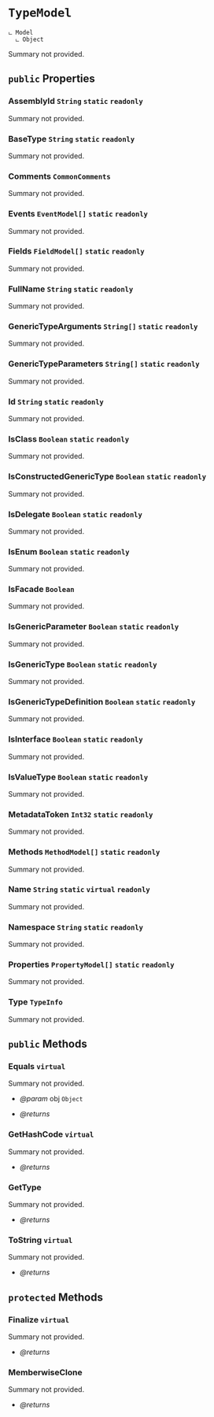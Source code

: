 # <code><span title="undefined">TypeModel</span></code>

```
ட Model
  ட Object
```

Summary not provided.

## `public` Properties

### AssemblyId <code><span title="undefined">String</span></code> `static` `readonly`

Summary not provided.

### BaseType <code><span title="undefined">String</span></code> `static` `readonly`

Summary not provided.

### Comments <code><span title="undefined">CommonComments</span></code>

Summary not provided.

### Events <code><span title="undefined">EventModel[]</span></code> `static` `readonly`

Summary not provided.

### Fields <code><span title="undefined">FieldModel[]</span></code> `static` `readonly`

Summary not provided.

### FullName <code><span title="undefined">String</span></code> `static` `readonly`

Summary not provided.

### GenericTypeArguments <code><span title="undefined">String[]</span></code> `static` `readonly`

Summary not provided.

### GenericTypeParameters <code><span title="undefined">String[]</span></code> `static` `readonly`

Summary not provided.

### Id <code><span title="undefined">String</span></code> `static` `readonly`

Summary not provided.

### IsClass <code><span title="undefined">Boolean</span></code> `static` `readonly`

Summary not provided.

### IsConstructedGenericType <code><span title="undefined">Boolean</span></code> `static` `readonly`

Summary not provided.

### IsDelegate <code><span title="undefined">Boolean</span></code> `static` `readonly`

Summary not provided.

### IsEnum <code><span title="undefined">Boolean</span></code> `static` `readonly`

Summary not provided.

### IsFacade <code><span title="undefined">Boolean</span></code>

Summary not provided.

### IsGenericParameter <code><span title="undefined">Boolean</span></code> `static` `readonly`

Summary not provided.

### IsGenericType <code><span title="undefined">Boolean</span></code> `static` `readonly`

Summary not provided.

### IsGenericTypeDefinition <code><span title="undefined">Boolean</span></code> `static` `readonly`

Summary not provided.

### IsInterface <code><span title="undefined">Boolean</span></code> `static` `readonly`

Summary not provided.

### IsValueType <code><span title="undefined">Boolean</span></code> `static` `readonly`

Summary not provided.

### MetadataToken <code><span title="undefined">Int32</span></code> `static` `readonly`

Summary not provided.

### Methods <code><span title="undefined">MethodModel[]</span></code> `static` `readonly`

Summary not provided.

### Name <code><span title="undefined">String</span></code> `static` `virtual` `readonly`

Summary not provided.

### Namespace <code><span title="undefined">String</span></code> `static` `readonly`

Summary not provided.

### Properties <code><span title="undefined">PropertyModel[]</span></code> `static` `readonly`

Summary not provided.

### Type <code><span title="undefined">TypeInfo</span></code>

Summary not provided.



## `public` Methods

### Equals `virtual`

Summary not provided.

- *@param* obj <code><span title="undefined">Object</span></code>

- *@returns* 

### GetHashCode `virtual`

Summary not provided.

- *@returns* 

### GetType

Summary not provided.

- *@returns* 

### ToString `virtual`

Summary not provided.

- *@returns* 

## `protected` Methods

### Finalize `virtual`

Summary not provided.

- *@returns* 

### MemberwiseClone

Summary not provided.

- *@returns* 